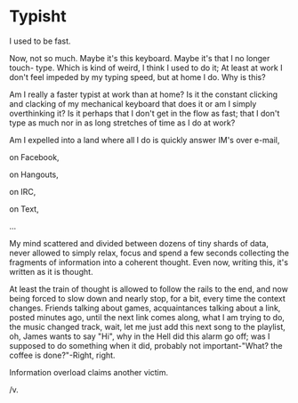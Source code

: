 Typisht
=======

I used to be fast.

Now, not so much. Maybe it's this keyboard. Maybe it's that I no longer touch-
type. Which is kind of weird, I think I used to do it; At least at work I don't
feel impeded by my typing speed, but at home I do. Why is this?

Am I really a faster typist at work than at home? Is it the constant clicking
and clacking of my mechanical keyboard that does it or am I simply overthinking
it? Is it perhaps that I don't get in the flow as fast; that I don't type as
much nor in as long stretches of time as I do at work?

Am I expelled into a land where all I do is quickly answer IM's over e-mail,

on Facebook,

on Hangouts,

on IRC,

on Text,

...

My mind scattered and divided between dozens of tiny shards of data, never
allowed to simply relax, focus and spend a few seconds collecting the fragments
of information into a coherent thought. Even now, writing this, it's written as
it is thought.

At least the train of thought is allowed to follow the rails to the end, and now
being forced to slow down and nearly stop, for a bit, every time the context 
changes. Friends talking about games, acquaintances talking about a link, posted
minutes ago, until the next link comes along, what I am trying to do, the music
changed track, wait, let me just add this next song to the playlist, oh, James
wants to say "Hi", why in the Hell did this alarm go off; was I supposed to do
something when it did, probably not important-"What? the coffee is done?"-Right,
right.

Information overload claims another victim.

/v.
